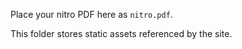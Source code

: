 Place your nitro PDF here as `nitro.pdf`.

This folder stores static assets referenced by the site.
